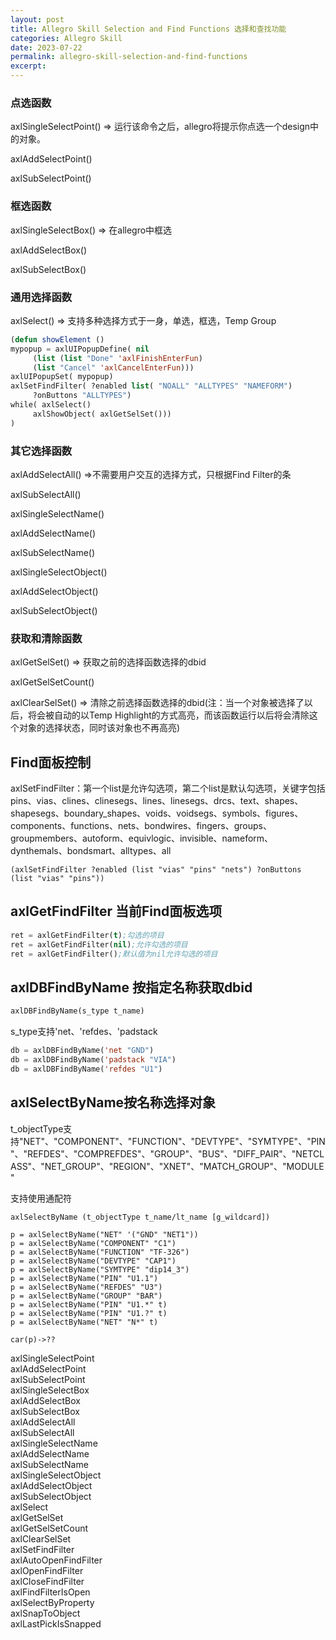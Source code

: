 ```yaml
---
layout: post
title: Allegro Skill Selection and Find Functions 选择和查找功能
categories: Allegro Skill
date: 2023-07-22
permalink: allegro-skill-selection-and-find-functions
excerpt: 
---
```


### 点选函数

axlSingleSelectPoint() => 运行该命令之后，allegro将提示你点选一个design中的对象。

axlAddSelectPoint()

axlSubSelectPoint()

### 框选函数

axlSingleSelectBox() => 在allegro中框选

axlAddSelectBox()

axlSubSelectBox()

### 通用选择函数

axlSelect() => 支持多种选择方式于一身，单选，框选，Temp Group

```lisp
(defun showElement ()
mypopup = axlUIPopupDefine( nil
	 (list (list "Done" 'axlFinishEnterFun)
	 (list "Cancel" 'axlCancelEnterFun)))
axlUIPopupSet( mypopup)
axlSetFindFilter( ?enabled list( "NOALL" "ALLTYPES" "NAMEFORM")
	 ?onButtons "ALLTYPES")
while( axlSelect()
	 axlShowObject( axlGetSelSet()))
)
```

### 其它选择函数

axlAddSelectAll() =>不需要用户交互的选择方式，只根据Find Filter的条

axlSubSelectAll()

axlSingleSelectName()

axlAddSelectName()

axlSubSelectName()

axlSingleSelectObject()

axlAddSelectObject()

axlSubSelectObject()

### 获取和清除函数

axlGetSelSet() => 获取之前的选择函数选择的dbid

axlGetSelSetCount()

axlClearSelSet() => 清除之前选择函数选择的dbid(注：当一个对象被选择了以后，将会被自动的以Temp Highlight的方式高亮，而该函数运行以后将会清除这个对象的选择状态，同时该对象也不再高亮)

Find面板控制
--------

axlSetFindFilter：第一个list是允许勾选项，第二个list是默认勾选项，关键字包括pins、vias、clines、clinesegs、lines、linesegs、drcs、text、shapes、shapesegs、boundary\_shapes、voids、voidsegs、symbols、figures、components、functions、nets、bondwires、fingers、groups、groupmembers、autoform、equivlogic、invisible、nameform、dynthemals、bondsmart、alltypes、all

```
(axlSetFindFilter ?enabled (list "vias" "pins" "nets") ?onButtons (list "vias" "pins"))
```

axlGetFindFilter 当前Find面板选项
---------------------------

```lisp
ret = axlGetFindFilter(t);勾选的项目
ret = axlGetFindFilter(nil);允许勾选的项目
ret = axlGetFindFilter();默认值为nil允许勾选的项目
```

## axlDBFindByName 按指定名称获取dbid
```lisp
axlDBFindByName(s_type t_name)
```

s\_type支持'net、'refdes、'padstack

```lisp
db = axlDBFindByName('net "GND")
db = axlDBFindByName('padstack "VIA")
db = axlDBFindByName('refdes "U1")
```

## axlSelectByName按名称选择对象

t\_objectType支持"NET"、"COMPONENT"、"FUNCTION"、"DEVTYPE"、"SYMTYPE"、"PIN"、"REFDES"、"COMPREFDES"、"GROUP"、"BUS"、"DIFF\_PAIR"、"NETCLASS"、"NET\_GROUP"、"REGION"、"XNET"、"MATCH\_GROUP"、"MODULE"

支持使用通配符

```
axlSelectByName (t_objectType t_name/lt_name [g_wildcard])

p = axlSelectByName("NET" '("GND" "NET1"))
p = axlSelectByName("COMPONENT" "C1")
p = axlSelectByName("FUNCTION" "TF-326")
p = axlSelectByName("DEVTYPE" "CAP1")
p = axlSelectByName("SYMTYPE" "dip14_3")
p = axlSelectByName("PIN" "U1.1")
p = axlSelectByName("REFDES" "U3")
p = axlSelectByName("GROUP" "BAR")
p = axlSelectByName("PIN" "U1.*" t)
p = axlSelectByName("PIN" "U1.?" t)
p = axlSelectByName("NET" "N*" t)

car(p)->??
```

axlSingleSelectPoint  
axlAddSelectPoint  
axlSubSelectPoint  
axlSingleSelectBox  
axlAddSelectBox  
axlSubSelectBox  
axlAddSelectAll  
axlSubSelectAll  
axlSingleSelectName  
axlAddSelectName  
axlSubSelectName  
axlSingleSelectObject  
axlAddSelectObject  
axlSubSelectObject  
axlSelect  
axlGetSelSet  
axlGetSelSetCount  
axlClearSelSet  
axlSetFindFilter  
axlAutoOpenFindFilter  
axlOpenFindFilter  
axlCloseFindFilter  
axlFindFilterIsOpen  
axlSelectByProperty  
axlSnapToObject  
axlLastPickIsSnapped